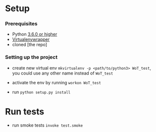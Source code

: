 # Setup
### Prerequisites
- Python [3.6.0 or higher](https://www.python.org/downloads/)
- [Virtualenvwrapper](https://virtualenvwrapper.readthedocs.io/en/latest/)
- cloned [the repo]

### Setting up the project
- create new virtual env `mkvirtualenv -p <path/to/python3> WoT_test`,
you could use any other name instead of `WoT_test`

- activate the env by running `workon WoT_test`
- run `python setup.py install`


# Run tests
- run smoke tests `invoke test.smoke`
